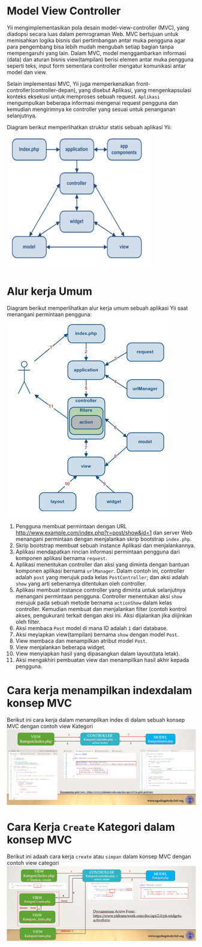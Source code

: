 # Model View Controller
Yii mengimplementasikan pola desain model-view-controller (MVC), yang diadopsi secara luas dalam pemrograman Web. MVC bertujuan untuk memisahkan logika bisnis dari pertimbangan antar muka pengguna agar para pengembang bisa lebih mudah mengubah setiap bagian tanpa mempengaruhi yang lain. Dalam MVC, model menggambarkan informasi (data) dan aturan bisnis view(tampilan) berisi elemen antar muka pengguna seperti teks, input form sementara controller mengatur komunikasi antar model dan view.

Selain implementasi MVC, Yii juga memperkenalkan front-controller(controller-depan), yang disebut Aplikasi, yang mengenkapsulasi konteks eksekusi untuk memproses sebuah request. `Aplikasi` mengumpulkan beberapa informasi mengenai request pengguna dan kemudian mengirimnya ke controller yang sesuai untuk penanganan selanjutnya.

Diagram berikut memperlihatkan struktur statis sebuah aplikasi Yii:<br>
![MVC](asset/MVC.PNG)

# Alur kerja Umum
Diagram berikut memperlihatkan alur kerja umum sebuah aplikasi Yii saat menangani permintaan pengguna:
![alur](asset/alur.PNG)
1. Pengguna membuat permintaan dengan URL http://www.example.com/index.php?r=post/show&id=1 dan server Web menangani permintaan dengan menjalankan skrip bootstrap `index.php`.
2. Skrip bootstrap membuat sebuah instance Aplikasi dan menjalankannya.
3. Aplikasi mendapatkan rincian informasi permintaan pengguna dari komponen aplikasi bernama `request`.
4. Aplikasi menentukan controller dan aksi yang diminta dengan bantuan komponen aplikasi bernama `urlManager`. Dalam contoh ini, controller adalah `post` yang merujuk pada kelas `PostController`; dan aksi adalah `show` yang arti sebenarnya ditentukan oleh controller.
5. Aplikasi membuat instance controller yang diminta untuk selanjutnya menangani permintaan pengguna. Controller menentukan aksi `show` merujuk pada sebuah metode bernama `actionShow` dalam kelas controller. Kemudian membuat dan menjalankan filter (contoh kontrol akses, pengukuran) terkait dengan aksi ini. Aksi dijalankan jika diijinkan oleh filter.
6. Aksi membaca `Post` model di mana ID adalah `1` dari database.
7. Aksi meyiapkan view(tampilan) bernama `show` dengan model `Post`.
8. View membaca dan menampilkan atribut model `Post`.
9. View menjalankan beberapa widget.
10. View menyiapkan hasil yang dipasangkan dalam layout(tata letak).
11. Aksi mengakhiri pembuatan view dan menampilkan hasil akhir kepada pengguna.

# Cara kerja menampilkan indexdalam konsep MVC
Berikut ini cara kerja dalam menampilkan index di dalam sebuah konsep MVC dengan contoh view Kategori
![cara](asset/cara_kerja.PNG)

# Cara Kerja `Create` Kategori dalam konsep MVC
Berikut ini adaah cara kerja `create` atau `simpan` dalam konsep MVC dengan contoh view categori
![create](asset/create.PNG)
